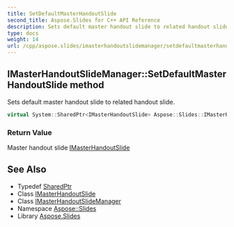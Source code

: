 ```yaml
---
title: SetDefaultMasterHandoutSlide
second_title: Aspose.Slides for C++ API Reference
description: Sets default master handout slide to related handout slide.
type: docs
weight: 14
url: /cpp/aspose.slides/imasterhandoutslidemanager/setdefaultmasterhandoutslide/
---
```

## IMasterHandoutSlideManager::SetDefaultMasterHandoutSlide method


Sets default master handout slide to related handout slide.

```cpp
virtual System::SharedPtr<IMasterHandoutSlide> Aspose::Slides::IMasterHandoutSlideManager::SetDefaultMasterHandoutSlide()=0
```


### Return Value

Master handout slide [IMasterHandoutSlide](../../imasterhandoutslide/)

## See Also

* Typedef [SharedPtr](../../../system/sharedptr/)
* Class [IMasterHandoutSlide](../../imasterhandoutslide/)
* Class [IMasterHandoutSlideManager](../)
* Namespace [Aspose::Slides](../../)
* Library [Aspose.Slides](../../../)
